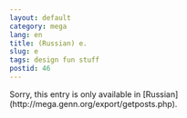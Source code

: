 ```yaml
---
layout: default
category: mega
lang: en
title: (Russian) e.
slug: e
tags: design fun stuff 
postid: 46
---
```

<p>Sorry, this entry is only available in [Russian](http://mega.genn.org/export/getposts.php).</p>
